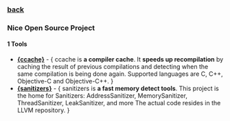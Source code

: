 ### [back](README.md)

### Nice Open Source Project
#### 1 Tools
- [**{ccache}**](https://github.com/ccache/ccache) - { ccache is **a compiler cache**. It **speeds up recompilation** by caching the result of previous compilations and detecting when the same compilation is being done again. Supported languages are C, C++, Objective-C and Objective-C++. }
- [**{sanitizers}**](https://github.com/google/sanitizers) - { sanitizers is **a fast memory detect tools**. This project is the home for Sanitizers: AddressSanitizer, MemorySanitizer, ThreadSanitizer, LeakSanitizer, and more The actual code resides in the LLVM repository. }